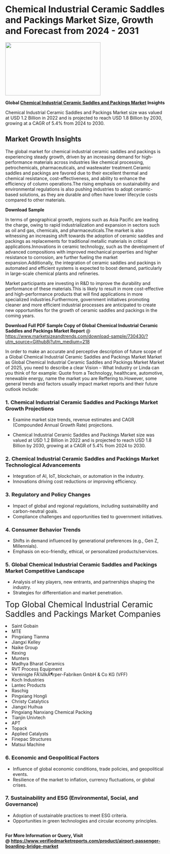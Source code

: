 <H1>Chemical Industrial Ceramic Saddles and Packings Market Size, Growth and Forecast from 2024 - 2031</H1><img class="aligncenter size-medium wp-image-584254" src="https://thirdeyenews.in/wp-content/uploads/2024/09/Global-Market-Research-300x168.jpeg" alt="" width="300" height="168" /><p><strong>Global&nbsp;<a href="https://www.marketsizeandtrends.com/download-sample/730430/?utm_source=Github8j?utm_medium=218">Chemical Industrial Ceramic Saddles and Packings Market</a> Insights</strong></p><p>Chemical Industrial Ceramic Saddles and Packings Market size was valued at USD 1.2 Billion in 2022 and is projected to reach USD 1.8 Billion by 2030, growing at a CAGR of 5.4% from 2024 to 2030.</p><p><h2>Market Growth Insights</h2> <p>The global market for chemical industrial ceramic saddles and packings is experiencing steady growth, driven by an increasing demand for high-performance materials across industries like chemical processing, petrochemicals, pharmaceuticals, and wastewater treatment.Ceramic saddles and packings are favored due to their excellent thermal and chemical resistance, cost-effectiveness, and ability to enhance the efficiency of column operations.The rising emphasis on sustainability and environmental regulations is also pushing industries to adopt ceramic-based solutions, as they are durable and often have lower lifecycle costs compared to other materials.</p> <p><strong>Download Sample</strong></p> <p>In terms of geographical growth, regions such as Asia Pacific are leading the charge, owing to rapid industrialization and expansion in sectors such as oil and gas, chemicals, and pharmaceuticals.The market is also witnessing an increasing shift towards the adoption of ceramic saddles and packings as replacements for traditional metallic materials in critical applications.Innovations in ceramic technology, such as the development of advanced compositions with improved mechanical properties and higher resistance to corrosion, are further fueling the market expansion.Additionally, the integration of ceramic saddles and packings in automated and efficient systems is expected to boost demand, particularly in large-scale chemical plants and refineries.</p> <p>Market participants are investing in R&D to improve the durability and performance of these materials.This is likely to result in more cost-effective and high-performance products that will find applications in more specialized industries.Furthermore, government initiatives promoting cleaner and more efficient industrial processes are anticipated to create new opportunities for the growth of ceramic saddles and packings in the coming years.</p> <p><span class=""><strong>Download Full PDF Sample Copy of Global Chemical Industrial Ceramic Saddles and Packings Market Report</strong> @ <a href="https://www.marketsizeandtrends.com/download-sample/730430/?utm_source=Github8j?utm_medium=218" target="_blank">https://www.marketsizeandtrends.com/download-sample/730430/?utm_source=Github8j?utm_medium=218</a></span></p><p>In order to make an accurate and perceptive description of future scope of a Global&nbsp;Chemical Industrial Ceramic Saddles and Packings Market Market as Global&nbsp;Chemical Industrial Ceramic Saddles and Packings Market Market of 2025, you need to describe a clear Vision &ndash; What Industry or Linda can you think of for example: Quote from a Technology, healthcare, automotive, renewable energy, name the market you are Reffering to.However, some general trends and factors usually impact market reports and their future outlook include:</p><h3>1.&nbsp;<strong>Chemical Industrial Ceramic Saddles and Packings Market Growth Projections</strong></h3><ul><li>Examine market size trends, revenue estimates and CAGR (Compounded Annual Growth Rate) projections.</li><li><p>Chemical Industrial Ceramic Saddles and Packings Market size was valued at USD 1.2 Billion in 2022 and is projected to reach USD 1.8 Billion by 2030, growing at a CAGR of 5.4% from 2024 to 2030.</p></li></ul><h3>2.&nbsp;<strong>Chemical Industrial Ceramic Saddles and Packings Market Technological Advancements</strong></h3><ul><li>Integration of AI, IoT, blockchain, or automation in the industry.</li><li>Innovations driving cost reductions or improving efficiency.</li></ul><h3>3.&nbsp;<strong>Regulatory and Policy Changes</strong></h3><ul><li>Impact of global and regional regulations, including sustainability and carbon-neutral goals.</li><li>Compliance challenges and opportunities tied to government initiatives.</li></ul><h3>4.&nbsp;<strong>Consumer Behavior Trends</strong></h3><ul><li>Shifts in demand influenced by generational preferences (e.g., Gen Z, Millennials).</li><li>Emphasis on eco-friendly, ethical, or personalized products/services.</li></ul><h3>5.&nbsp;<strong>Global Chemical Industrial Ceramic Saddles and Packings Market Competitive Landscape</strong></h3><ul><li>Analysis of key players, new entrants, and partnerships shaping the industry.</li><li>Strategies for differentiation and market penetration.</li></ul><p data-pm-slice="1 1 []"><span style="color: inherit; font-family: inherit; font-size: 25px;">Top Global Chemical Industrial Ceramic Saddles and Packings Market Companies</span></p><div class="" data-test-id=""><p><li>Saint Gobain</li><li> MTE</li><li> Pingxiang Tianma</li><li> Jiangxi Kelley</li><li> Naike Group</li><li> Kexing</li><li> Munters</li><li> Madhya Bharat Ceramics</li><li> RVT Process Equipment</li><li> Vereinigte FÃ¼llkÃ¶rper-Fabriken GmbH & Co KG (VFF)</li><li> Koch Industries</li><li> Lantec Products</li><li> Raschig</li><li> Pingxiang Hongli</li><li> Christy Catalytics</li><li> Jiangxi Huihua</li><li> Pingxiang Nanxiang Chemical Packing</li><li> Tianjin Univtech</li><li> APT</li><li> Topack</li><li> Applied Catalysts</li><li> Finepac Structures</li><li> Matsui Machine</li></p></div><h3>6.&nbsp;<strong>Economic and Geopolitical Factors</strong></h3><ul><li>Influence of global economic conditions, trade policies, and geopolitical events.</li><li>Resilience of the market to inflation, currency fluctuations, or global crises.</li></ul><h3>7.&nbsp;<strong>Sustainability and ESG (Environmental, Social, and Governance)</strong></h3><ul><li>Adoption of sustainable practices to meet ESG criteria.</li><li>Opportunities in green technologies and circular economy principles.</li></ul><h2><strong style="font-size: 14px;">For More Information or Query, Visit @&nbsp;</strong><a style="background-color: #ffffff; font-size: 14px;" href="https://www.marketsizeandtrends.com/report/chemical-industrial-ceramic-saddles-and-packings-market/" target="_blank">https://www.verifiedmarketreports.com/product/airport-passenger-boarding-bridge-market</a></h2>